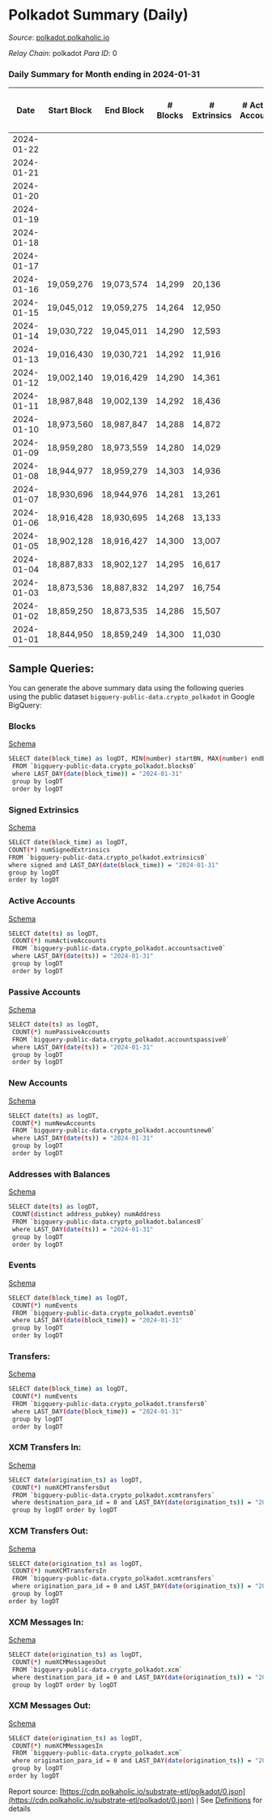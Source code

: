 # Polkadot Summary (Daily)

_Source_: [polkadot.polkaholic.io](https://polkadot.polkaholic.io)

*Relay Chain*: polkadot
*Para ID*: 0



### Daily Summary for Month ending in 2024-01-31


| Date    | Start Block | End Block | # Blocks | # Extrinsics | # Active Accounts | # Passive Accounts | # New Accounts | # Addresses | # Events  | # Transfers ($USD) | # XCM Transfers In ($USD) | # XCM Transfers Out ($USD) | # XCM In | # XCM Out | Issues |
|---------|-------------|-----------|----------|--------------|-------------------|--------------------|----------------|-------------|-----------|--------------------|---------------------------|----------------------------|----------|-----------|--------|
| 2024-01-22 |  |  |  |  |  |  |  |  |  |   |   |   |  |  |  |
| 2024-01-21 |  |  |  |  |  |  |  |  |  |   |   |   |  |  |  |
| 2024-01-20 |  |  |  |  |  |  |  | 1,249,084 |  |   |   |   |  |  |  |
| 2024-01-19 |  |  |  |  |  |  |  | 1,248,299 |  |   |   |   |  |  |  |
| 2024-01-18 |  |  |  |  |  |  |  | 1,247,477 |  |   |   |   |  |  |  |
| 2024-01-17 |  |  |  |  |  |  |  | 1,246,334 |  |   |   |   |  |  |  |
| 2024-01-16 | 19,059,276 | 19,073,574 | 14,299 | 20,136 |  |  |  | 1,245,317 | 897,275 | 75,738 ($335,007,385.08) |   | 269 ($1,657,243.19) | 239 | 249 |  |
| 2024-01-15 | 19,045,012 | 19,059,275 | 14,264 | 12,950 |  |  |  | 1,242,044 | 776,744 | 12,310 ($48,316,094.63) |   | 218 ($715,165.40) | 353 | 345 |  |
| 2024-01-14 | 19,030,722 | 19,045,011 | 14,290 | 12,593 |  |  |  | 1,240,937 | 763,100 | 11,847 ($35,217,161.64) |   | 269 ($352,888.27) | 382 | 330 |  |
| 2024-01-13 | 19,016,430 | 19,030,721 | 14,292 | 11,916 |  |  |  | 1,239,614 | 764,433 | 11,965 ($43,325,260.52) |   | 240 ($454,225.80) | 272 | 270 |  |
| 2024-01-12 | 19,002,140 | 19,016,429 | 14,290 | 14,361 |  |  |  | 1,238,018 | 785,138 | 13,831 ($104,158,038.16) |   | 364 ($364,044.98) | 453 | 481 |  |
| 2024-01-11 | 18,987,848 | 19,002,139 | 14,292 | 18,436 |  |  |  | 1,236,928 | 810,737 | 17,431 ($123,231,274.95) |   | 395 ($381,350.30) | 590 | 555 |  |
| 2024-01-10 | 18,973,560 | 18,987,847 | 14,288 | 14,872 |  |  |  | 1,235,799 | 780,221 | 15,053 ($94,316,386.27) |   | 329 ($746,376.52) | 449 | 442 |  |
| 2024-01-09 | 18,959,280 | 18,973,559 | 14,280 | 14,029 |  |  |  | 1,233,931 | 792,467 | 13,112 ($96,315,313.61) |   | 338 ($498,883.69) | 443 | 457 |  |
| 2024-01-08 | 18,944,977 | 18,959,279 | 14,303 | 14,936 |  |  |  | 1,233,051 | 786,287 | 14,104 ($75,418,066.02) |   | 283 ($586,630.67) | 496 | 446 |  |
| 2024-01-07 | 18,930,696 | 18,944,976 | 14,281 | 13,261 |  |  |  | 1,232,219 | 766,876 | 12,675 ($43,294,032.27) |   | 269 ($969,903.84) | 412 | 384 |  |
| 2024-01-06 | 18,916,428 | 18,930,695 | 14,268 | 13,133 |  |  |  | 1,231,217 | 764,716 | 12,362 ($82,439,519.41) |   | 265 ($327,733.15) | 401 | 386 |  |
| 2024-01-05 | 18,902,128 | 18,916,427 | 14,300 | 13,007 |  |  |  | 1,230,342 | 705,265 | 12,315 ($70,100,816.57) |   | 292 ($510,372.16) | 399 | 432 |  |
| 2024-01-04 | 18,887,833 | 18,902,127 | 14,295 | 16,617 |  |  |  | 1,229,590 | 764,535 | 16,253 ($77,461,975.39) |   | 324 ($626,101.60) | 418 | 510 |  |
| 2024-01-03 | 18,873,536 | 18,887,832 | 14,297 | 16,754 |  |  |  | 1,229,313 | 792,981 | 16,634 ($108,853,839.02) |   | 536 ($1,451,330.88) | 660 | 767 |  |
| 2024-01-02 | 18,859,250 | 18,873,535 | 14,286 | 15,507 |  |  |  | 1,228,241 | 781,760 | 14,802 ($72,937,386.76) |   | 369 ($822,163.20) | 371 | 402 |  |
| 2024-01-01 | 18,844,950 | 18,859,249 | 14,300 | 11,030 |  |  |  | 1,227,360 | 720,088 | 10,753 ($48,964,769.57) |   | 252 ($379,637.21) | 243 | 245 |  |

## Sample Queries:
You can generate the above summary data using the following queries using the public dataset `bigquery-public-data.crypto_polkadot` in Google BigQuery:


### Blocks 

[Schema](https://github.com/colorfulnotion/substrate-etl/blob/main/schema/blocks.json)

```bash
SELECT date(block_time) as logDT, MIN(number) startBN, MAX(number) endBN, COUNT(*) numBlocks 
 FROM `bigquery-public-data.crypto_polkadot.blocks0`  
 where LAST_DAY(date(block_time)) = "2024-01-31" 
 group by logDT 
 order by logDT
```

### Signed Extrinsics 

[Schema](https://github.com/colorfulnotion/substrate-etl/blob/main/schema/extrinsics.json)

```bash
SELECT date(block_time) as logDT, 
COUNT(*) numSignedExtrinsics 
FROM `bigquery-public-data.crypto_polkadot.extrinsics0`  
where signed and LAST_DAY(date(block_time)) = "2024-01-31" 
group by logDT 
order by logDT
```

### Active Accounts 

[Schema](https://github.com/colorfulnotion/substrate-etl/blob/main/schema/accountsactive.json)

```bash
SELECT date(ts) as logDT, 
 COUNT(*) numActiveAccounts 
 FROM `bigquery-public-data.crypto_polkadot.accountsactive0` 
 where LAST_DAY(date(ts)) = "2024-01-31" 
 group by logDT 
 order by logDT
```

### Passive Accounts 

[Schema](https://github.com/colorfulnotion/substrate-etl/blob/main/schema/accountspassive.json)

```bash
SELECT date(ts) as logDT, 
 COUNT(*) numPassiveAccounts 
 FROM `bigquery-public-data.crypto_polkadot.accountspassive0` 
 where LAST_DAY(date(ts)) = "2024-01-31" 
 group by logDT 
 order by logDT
```

### New Accounts 

[Schema](https://github.com/colorfulnotion/substrate-etl/blob/main/schema/accountsnew.json)

```bash
SELECT date(ts) as logDT, 
 COUNT(*) numNewAccounts 
 FROM `bigquery-public-data.crypto_polkadot.accountsnew0` 
 where LAST_DAY(date(ts)) = "2024-01-31" 
 group by logDT
 order by logDT
```

### Addresses with Balances 

[Schema](https://github.com/colorfulnotion/substrate-etl/blob/main/schema/balances.json)

```bash
SELECT date(ts) as logDT,
 COUNT(distinct address_pubkey) numAddress 
 FROM `bigquery-public-data.crypto_polkadot.balances0` 
 where LAST_DAY(date(ts)) = "2024-01-31" 
 group by logDT 
 order by logDT
```

### Events 

[Schema](https://github.com/colorfulnotion/substrate-etl/blob/main/schema/events.json)

```bash
SELECT date(block_time) as logDT, 
 COUNT(*) numEvents 
 FROM `bigquery-public-data.crypto_polkadot.events0` 
 where LAST_DAY(date(block_time)) = "2024-01-31" 
 group by logDT 
 order by logDT
```

### Transfers:

[Schema](https://github.com/colorfulnotion/substrate-etl/blob/main/schema/transfers.json)

```bash
SELECT date(block_time) as logDT, 
 COUNT(*) numEvents 
 FROM `bigquery-public-data.crypto_polkadot.transfers0` 
 where LAST_DAY(date(block_time)) = "2024-01-31" 
 group by logDT 
 order by logDT
```

### XCM Transfers In: 

[Schema](https://github.com/colorfulnotion/substrate-etl/blob/main/schema/xcmtransfers.json)

```bash
SELECT date(origination_ts) as logDT, 
 COUNT(*) numXCMTransfersOut 
 FROM `bigquery-public-data.crypto_polkadot.xcmtransfers` 
 where destination_para_id = 0 and LAST_DAY(date(origination_ts)) = "2024-01-31" 
 group by logDT order by logDT
```

### XCM Transfers Out: 

[Schema](https://github.com/colorfulnotion/substrate-etl/blob/main/schema/xcmtransfers.json)

```bash
SELECT date(origination_ts) as logDT, 
 COUNT(*) numXCMTransfersIn 
 FROM `bigquery-public-data.crypto_polkadot.xcmtransfers` 
 where origination_para_id = 0 and LAST_DAY(date(origination_ts)) = "2024-01-31" 
 group by logDT 
order by logDT
```

### XCM Messages In: 

[Schema](https://github.com/colorfulnotion/substrate-etl/blob/main/schema/xcm.json)

```bash
SELECT date(origination_ts) as logDT, 
 COUNT(*) numXCMMessagesOut 
 FROM `bigquery-public-data.crypto_polkadot.xcm` 
 where destination_para_id = 0 and LAST_DAY(date(origination_ts)) = "2024-01-31" 
 group by logDT order by logDT
```

### XCM Messages Out: 

[Schema](https://github.com/colorfulnotion/substrate-etl/blob/main/schema/xcm.json)

```bash
SELECT date(origination_ts) as logDT, 
 COUNT(*) numXCMMessagesIn 
 FROM `bigquery-public-data.crypto_polkadot.xcm` 
 where origination_para_id = 0 and LAST_DAY(date(origination_ts)) = "2024-01-31" 
 group by logDT 
order by logDT
```


Report source: [https://cdn.polkaholic.io/substrate-etl/polkadot/0.json](https://cdn.polkaholic.io/substrate-etl/polkadot/0.json) | See [Definitions](/DEFINITIONS.md) for details
